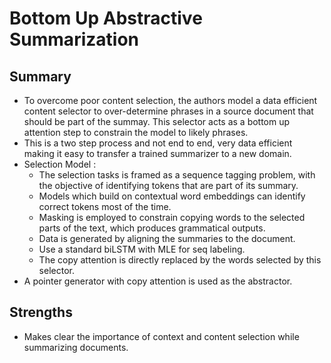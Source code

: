 # Bottom Up Abstractive Summarization

## Summary 
- To overcome poor content selection, the authors model a data efficient content selector to over-determine phrases in a source document that should be part of the summay. This selector acts as a bottom up attention step to constrain the model to likely phrases.
- This is a two step process and not end to end, very data efficient making it easy to transfer a trained summarizer to a new domain. 
- Selection Model :
  - The selection tasks is framed as a sequence tagging problem, with the objective of identifying tokens that are part of its summary. 
  - Models which build on contextual word embeddings can identify correct tokens most of the time. 
  - Masking is employed to constrain copying words to the selected parts of the text, which produces grammatical outputs.
  - Data is generated by aligning the summaries to the document.
  - Use a standard biLSTM with MLE for seq labeling.
  - The copy attention is directly replaced by the words selected by this selector. 
- A pointer generator with copy attention is used as the abstractor. 


## Strengths
- Makes clear the importance of context and content selection while summarizing documents.
